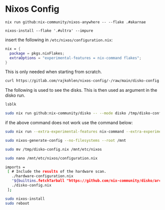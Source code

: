 # Nixos Config

```
nix run github:nix-community/nixos-anywhere -- --flake .#akarnae
```

```
nixos-install --flake '.#ultra' --impure
```

insert the following in `/etc/nixos/configuration.nix`:

```nix
nix = {
  package = pkgs.nixFlakes;
  extraOptions = "experimental-features = nix-command flakes";
}
```
This is only needed when starting from scratch.

```bash
curl https://gitlab.com/rajkohlen/nixos-config/-/raw/main/disko-config.nix -o /tmp/disko-config.nix
```
The following is used to see the disks. This is then used as argument in the disko run.
```bash
lsblk 
```
```bash
sudo nix run github:nix-community/disko -- --mode disko /tmp/disko-config.nix --arg disks '[ "/dev/nvme0n1" ]'
```
if the above command does not work use the command below:
```bash
sudo nix run --extra-experimental-features nix-command --extra-experimental-features flakes github:nix-community/disko -- --mode disko /tmp/disko-config.nix --arg disks '[ "/dev/nvme0n1" ]'

```
```bash
sudo nixos-generate-config --no-filesystems --root /mnt
```

```bash
sudo mv /tmp/disko-config.nix /mnt/etc/nixos
```

```bash
sudo nano /mnt/etc/nixos/configuration.nix
```

```bash
imports =
 [ # Include the results of the hardware scan.
   ./hardware-configuration.nix
   "${builtins.fetchTarball "https://github.com/nix-community/disko/archive/master.tar.gz"}/module.nix"
   ./disko-config.nix
 ];
```

```bash
sudo nixos-install
sudo reboot
```